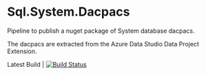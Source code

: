 # Sql.System.Dacpacs

Pipeline to publish a nuget package of System database dacpacs. 

The dacpacs are extracted from the Azure Data Studio Data Project Extension.

Latest Build | [![Build Status](https://dev.azure.com/sabinio/sabin.io%20public/_apis/build/status/sabinio.Sql.System.Dacpacs?branchName=main&jobName=Build%20jobs)](https://dev.azure.com/sabinio/sabin.io%20public/_build/latest?definitionId=264&branchName=main)

